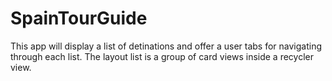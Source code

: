 # SpainTourGuide
This app will display a list of detinations and offer a user tabs for navigating through each list. The layout list is a group of card views inside a recycler view.
